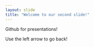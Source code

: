 ```yaml
---
layout: slide
title: "Welcome to our second slide!"
---
```

Github for presentations!

Use the left arrow to go back!
